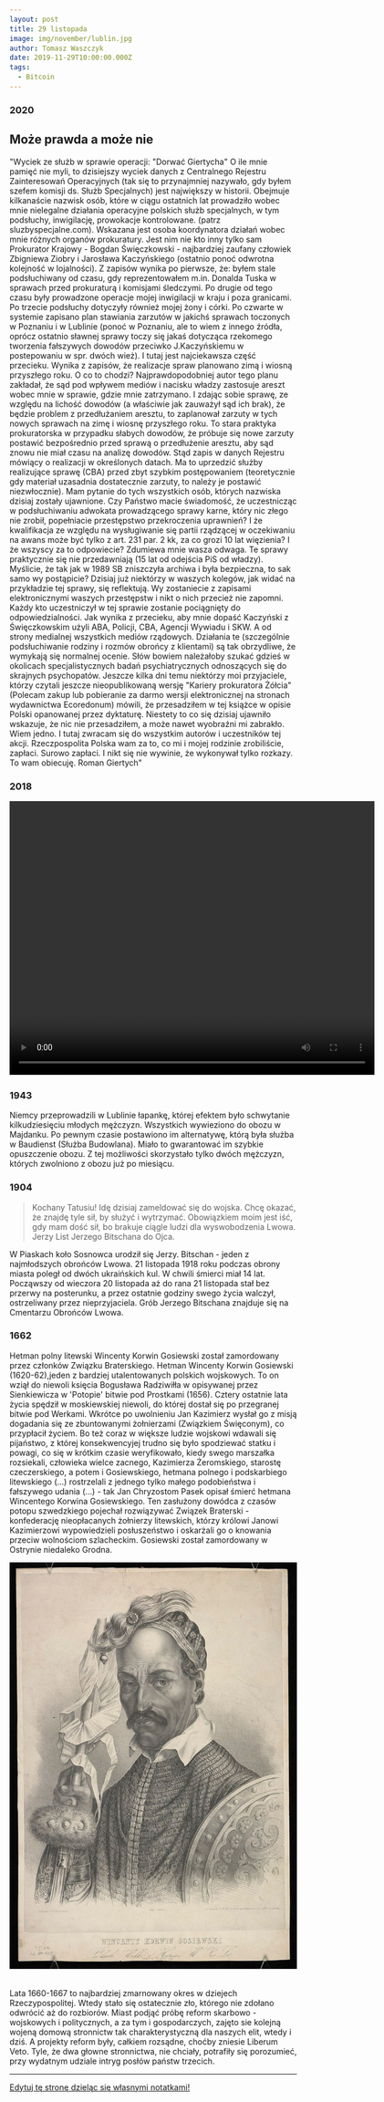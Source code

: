 ```yaml
---
layout: post
title: 29 listopada
image: img/november/lublin.jpg
author: Tomasz Waszczyk
date: 2019-11-29T10:00:00.000Z
tags:
  - Bitcoin
---
```


### 2020

## Może prawda a może nie

"Wyciek ze służb w sprawie operacji: "Dorwać Giertycha"
O ile mnie pamięć nie myli, to dzisiejszy wyciek danych z Centralnego Rejestru Zainteresowań Operacyjnych (tak się to przynajmniej nazywało, gdy byłem szefem komisji ds. Służb Specjalnych) jest największy w historii. Obejmuje kilkanaście nazwisk osób, które w ciągu ostatnich lat prowadziło wobec mnie nielegalne działania operacyjne polskich służb specjalnych, w tym podsłuchy, inwigilację, prowokacje kontrolowane. (patrz sluzbyspecjalne.com). Wskazana jest osoba koordynatora działań wobec mnie różnych organów prokuratury. Jest nim nie kto inny tylko sam Prokurator Krajowy - Bogdan Święczkowski - najbardziej zaufany człowiek Zbigniewa Ziobry i Jarosława Kaczyńskiego (ostatnio ponoć odwrotna kolejność w lojalności). Z zapisów wynika po pierwsze, że:
byłem stale podsłuchiwany od czasu, gdy reprezentowałem m.in. Donalda Tuska w sprawach przed prokuraturą i komisjami śledczymi. Po drugie od tego czasu były prowadzone operacje mojej inwigilacji w kraju i poza granicami. Po trzecie podsłuchy dotyczyły również mojej żony i córki. Po czwarte w systemie zapisano plan stawiania zarzutów w jakichś sprawach toczonych w Poznaniu i w Lublinie (ponoć w Poznaniu, ale to wiem z innego źródła, oprócz ostatnio sławnej sprawy toczy się jakaś dotycząca rzekomego tworzenia fałszywych dowodów przeciwko J.Kaczyńskiemu w postepowaniu w spr. dwóch wież). I tutaj jest najciekawsza część przecieku. Wynika z zapisów, że realizacje spraw planowano zimą i wiosną przyszłego roku. O co to chodzi? Najprawdopodobniej autor tego planu zakładał, że sąd pod wpływem mediów i nacisku władzy zastosuje areszt wobec mnie w sprawie, gdzie mnie zatrzymano. I zdając sobie sprawę, ze względu na lichość dowodów (a właściwie jak zauważył sąd ich brak), że będzie problem z przedłużaniem aresztu, to zaplanował zarzuty w tych nowych sprawach na zimę i wiosnę przyszłego roku. To stara praktyka prokuratorska w przypadku słabych dowodów, że próbuje się nowe zarzuty postawić bezpośrednio przed sprawą o przedłużenie aresztu, aby sąd znowu nie miał czasu na analizę dowodów. Stąd zapis w danych Rejestru mówiący o realizacji w określonych datach. Ma to uprzedzić służby realizujące sprawę (CBA) przed zbyt szybkim postępowaniem (teoretycznie gdy materiał uzasadnia dostatecznie zarzuty, to należy je postawić niezwłocznie).
Mam pytanie do tych wszystkich osób, których nazwiska dzisiaj zostały ujawnione. Czy Państwo macie świadomość, że uczestnicząc w podsłuchiwaniu adwokata prowadzącego sprawy karne, który nic złego nie zrobił, popełniacie przestępstwo przekroczenia uprawnień? I że kwalifikacja ze względu na wysługiwanie się partii rządzącej w oczekiwaniu na awans może być tylko z art. 231 par. 2 kk, za co grozi 10 lat więzienia? I że wszyscy za to odpowiecie? Zdumiewa mnie wasza odwaga. Te sprawy praktycznie się nie przedawniają (15 lat od odejścia PiS od władzy). Myślicie, że tak jak w 1989 SB zniszczyła archiwa i była bezpieczna, to sak samo wy postąpicie? Dzisiaj już niektórzy w waszych kolegów, jak widać na przykładzie tej sprawy, się reflektują. Wy zostaniecie z zapisami elektronicznymi waszych przestępstw i nikt o nich przecież nie zapomni. Każdy kto uczestniczył w tej sprawie zostanie pociągnięty do odpowiedzialności. 
Jak wynika z przecieku, aby mnie dopaść Kaczyński z Święczkowskim użyli ABA, Policji, CBA, Agencji Wywiadu i SKW. A od strony medialnej wszystkich mediów rządowych. Działania te (szczególnie podsłuchiwanie rodziny i rozmów obrońcy z klientami) są tak obrzydliwe, że wymykają się normalnej ocenie. Słów bowiem należałoby szukać gdzieś w okolicach specjalistycznych badań psychiatrycznych odnoszących się do skrajnych psychopatów.
Jeszcze kilka dni temu niektórzy moi przyjaciele, którzy czytali jeszcze nieopublikowaną wersję "Kariery prokuratora Żółcia" (Polecam zakup lub pobieranie za darmo wersji elektronicznej na stronach wydawnictwa Ecoredonum) mówili, że przesadziłem w tej książce w opisie Polski opanowanej przez dyktaturę. Niestety to co się dzisiaj ujawniło wskazuje, że nic nie przesadziłem, a może nawet wyobraźni mi zabrakło.
Wiem jedno. I tutaj zwracam się do wszystkim autorów i uczestników tej akcji. Rzeczpospolita Polska wam za to, co mi i mojej rodzinie zrobiliście, zapłaci. Surowo zapłaci. I nikt się nie wywinie, że wykonywał tylko rozkazy. To wam obiecuję.
Roman Giertych"

### 2018

<video width="640" height="480" controls>
  <source src="./movies/november/Wallstreetismanipulating Bitcoin price to buy it cheap.mp4" type="video/mp4">
Your browser does not support the video tag.
</video>

### 1943

Niemcy przeprowadzili w Lublinie łapankę, której efektem było schwytanie kilkudziesięciu młodych mężczyzn. Wszystkich wywieziono do obozu w Majdanku. Po pewnym czasie postawiono im alternatywę, którą była służba w Baudienst (Służba Budowlana). Miało to gwarantować im szybkie opuszczenie obozu. Z tej możliwości skorzystało tylko dwóch mężczyzn, których zwolniono z obozu już po miesiącu.

### 1904

> Kochany Tatusiu! Idę dzisiaj zameldować się do wojska. Chcę okazać, że znajdę tyle sił, by służyć i wytrzymać. Obowiązkiem moim jest iść, gdy mam dość sił, bo brakuje ciągle ludzi dla wyswobodzenia Lwowa. Jerzy
List Jerzego Bitschana do Ojca.

W Piaskach koło Sosnowca urodził się Jerzy. Bitschan - jeden z najmłodszych obrońców Lwowa. 21 listopada 1918 roku podczas obrony miasta poległ od dwóch ukraińskich kul. W chwili śmierci miał 14 lat. Począwszy od wieczora 20 listopada aż do rana 21 listopada stał bez przerwy na posterunku, a przez ostatnie godziny swego życia walczył, ostrzeliwany przez nieprzyjaciela.
Grób Jerzego Bitschana znajduje się na Cmentarzu Obrońców Lwowa.

### 1662

Hetman polny litewski Wincenty Korwin Gosiewski został zamordowany przez członków Związku Braterskiego.
Hetman Wincenty Korwin Gosiewski (1620-62),jeden z bardziej utalentowanych polskich wojskowych. To on wziął do niewoli księcia Bogusława Radziwiłła w opisywanej przez Sienkiewicza w 'Potopie' bitwie pod Prostkami (1656). Cztery ostatnie lata życia spędził w moskiewskiej niewoli, do której dostał się po przegranej bitwie pod Werkami. Wkrótce po uwolnieniu Jan Kazimierz wysłał go z misją dogadania się ze zbuntowanymi żołnierzami (Związkiem Święconym), co przypłacił życiem.
Bo też coraz w większe ludzie wojskowi wdawali się pijaństwo, z której konsekwencyjej trudno się było spodziewać statku i powagi, co się w krótkim czasie weryfikowało, kiedy swego marszałka rozsiekali, człowieka wielce zacnego, Kazimierza Żeromskiego, starostę czeczerskiego, a potem i Gosiewskiego, hetmana polnego i podskarbiego litewskiego (...) rostrzelali z jednego tylko małego podobieństwa i fałszywego udania (...) - tak Jan Chryzostom Pasek opisał śmierć hetmana Wincentego Korwina Gosiewskiego. Ten zasłużony dowódca z czasów potopu szwedzkiego pojechał rozwiązywać Związek Braterski - konfederację nieopłacanych żołnierzy litewskich, którzy królowi Janowi Kazimierzowi wypowiedzieli posłuszeństwo i oskarżali go o knowania przeciw wolnościom szlacheckim. Gosiewski został zamordowany w Ostrynie niedaleko Grodna.

<img src="./img/november/gosiewski.jpg"><br><br>

Lata 1660-1667 to najbardziej zmarnowany okres w dziejech Rzeczypospolitej. Wtedy stało się ostatecznie zło, którego nie zdołano odwrócić aż do rozbiorów. Miast podjąć próbę reform skarbowo - wojskowych i politycznych, a za tym i gospodarczych, zajęto sie kolejną wojeną domową stronnictw tak charakterystyczną dla naszych elit, wtedy i dziś. A projekty reform były, całkiem rozsądne, choćby zniesie Liberum Veto. Tyle, że dwa głowne stronnictwa, nie chciały, potrafiły się porozumieć, przy wydatnym udziale intryg posłów państw trzecich.

---

<a href="https://github.com/TomaszWaszczyk/historia.waszczyk.com/edit/master/src/content/november-29.md" target="_blank">Edytuj tę stronę dzieląc się własnymi notatkami!</a>
